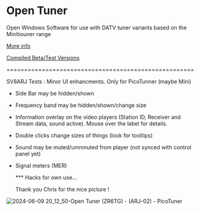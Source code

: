 # Open Tuner

Open Windows Software for use with DATV tuner variants based on the Minitiouner range

[More info](https://www.zr6tg.co.za/open-tuner/)

[Compiled Beta/Test Versions](https://www.buymeacoffee.com/zr6tg/posts)


=====================================================

SV8ARJ Tests :
Minor UI enhancments. Only for PicoTunner (maybe Mini)

- Side Bar may be hidden/shown
- Frequency band may be  hidden/shown/change size
- Information overlay on the video players (Station ID, Receiver and Stream data, sound active). Mouse over the label for details.
- Double clicks change sizes of things (look for tooltips)
- Sound may be muted/umnmuted from player (not synced with control panel yet)
- Signal meters (MER)

  *** Hacks for own use...
  
  Thank you Chris for the nice picture !

  
![2024-06-09 20_12_50-Open Tuner  (ZR6TG) - (ARJ-02) - PicoTuner](https://github.com/SV8ARJ/open_tuner/assets/43477917/3790da39-07ca-484e-91a0-63b0bd74d84e)

